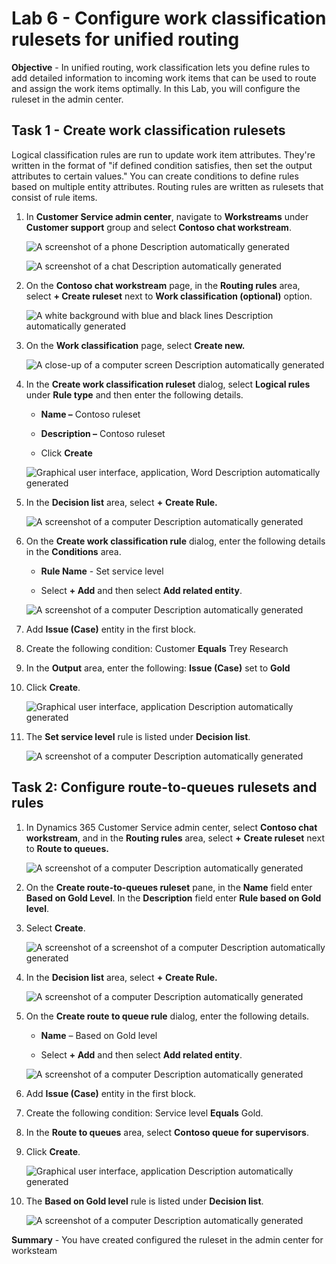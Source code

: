 # Lab 6 - Configure work classification rulesets for unified routing

**Objective** - In unified routing, work classification lets you define rules to add detailed information to incoming work items that can be used to route and assign the work items optimally. In this Lab, you will configure the ruleset in the admin center.

## Task 1 - Create work classification rulesets

Logical classification rules are run to update work item attributes.
They're written in the format of "if defined condition satisfies, then
set the output attributes to certain values." You can create conditions
to define rules based on multiple entity attributes. Routing rules are
written as rulesets that consist of rule items.

1.  In **Customer Service admin center**, navigate to
    **Workstreams** under **Customer support** group and select
    **Contoso chat workstream**.

    ![A screenshot of a phone Description automatically
generated](./media/media6/image1.png)

    ![A screenshot of a chat Description automatically
generated](./media/media6/image2.png)

2.  On the **Contoso chat workstream** page, in the **Routing
    rules** area, select **+ Create ruleset** next to **Work
    classification (optional)** option.

    ![A white background with blue and black lines Description automatically
generated](./media/media6/image3.png)

3.  On the **Work classification** page, select **Create new.**

    ![A close-up of a computer screen Description automatically
generated](./media/media6/image4.png)

4.  In the **Create work classification ruleset** dialog, select
    **Logical rules** under **Rule type** and then enter the following
    details.

    - **Name –** Contoso ruleset

    - **Description –** Contoso ruleset

    - Click **Create**

    ![Graphical user interface, application, Word Description automatically
generated](./media/media6/image5.png)

5.  In the **Decision list** area, select **+** **Create Rule.**

    ![A screenshot of a computer Description automatically
generated](./media/media6/image6.png)

6.  On the **Create work classification rule** dialog, enter the
    following details in the **Conditions** area.

    - **Rule Name** - Set service level

    - Select **+ Add** and then select **Add related entity**.

    ![A screenshot of a computer Description automatically
generated](./media/media6/image7.png)

7.  Add **Issue (Case)** entity in the first block.

8.  Create the following condition: Customer **Equals** Trey Research

9.  In the **Output** area, enter the following: **Issue (Case)** set to **Gold**

10. Click **Create**.

    ![Graphical user interface, application Description automatically
generated](./media/media6/image8.png)

11. The **Set service level** rule is listed under **Decision list**.

    ![A screenshot of a computer Description automatically
generated](./media/media6/image9.png)

## Task 2: Configure route-to-queues rulesets and rules

1.  In Dynamics 365 Customer Service admin center, select **Contoso chat
    workstream**, and in the **Routing rules** area, select **+**
    **Create ruleset** next to **Route to queues.**

    ![A screenshot of a computer Description automatically
generated](./media/media6/image10.png)

2.  On the **Create route-to-queues ruleset** pane, in the **Name**
    field enter **Based on Gold Level**. In the **Description** field
    enter **Rule based on Gold level**.

3.  Select **Create**.

    ![A screenshot of a screenshot of a computer Description automatically
generated](./media/media6/image11.png)

4.  In the **Decision list** area, select **+** **Create Rule.**

    ![A screenshot of a computer Description automatically
generated](./media/media6/image12.png)

5.  On the **Create route to queue rule** dialog, enter the following
    details.

    - **Name** – Based on Gold level

    - Select **+ Add** and then select **Add related entity**.

    ![A screenshot of a computer Description automatically
generated](./media/media6/image13.png)

6.  Add **Issue (Case)** entity in the first block.

7.  Create the following condition: Service level **Equals** Gold.

8.  In the **Route to queues** area, select **Contoso queue for
    supervisors**.

9.  Click **Create**.

    ![Graphical user interface, application Description automatically
generated](./media/media6/image14.png)

10. The **Based on Gold level** rule is listed under **Decision list**.

    ![A screenshot of a computer Description automatically
generated](./media/media6/image15.png)

**Summary** - You have created configured the ruleset in the admin center for worksteam
